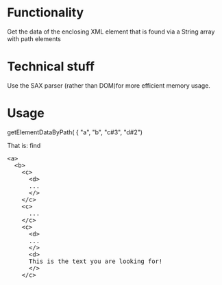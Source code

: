 #  Functionality

Get the data of the enclosing XML element that is found via a String array with path elements

# Technical stuff

Use the SAX parser (rather than DOM)for more efficient memory usage. 

# Usage

getElementDataByPath( { "a", "b", "c#3", "d#2")

That is: find

<pre>
&lt;a>
  &lt;b>
    &lt;c>
      &lt;d>
      ... 
      &lt;/>
    &lt;/c>
    &lt;c>
      ... 
    &lt;/c>
    &lt;c>
      &lt;d>
      ... 
      &lt;/>
      &lt;d>
      This is the text you are looking for! 
      &lt;/>
    &lt;/c>

</pre>